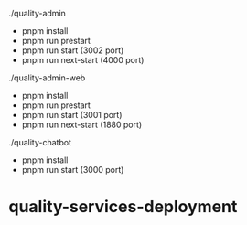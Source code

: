 ./quality-admin
- pnpm install
- pnpm run prestart
- pnpm run start (3002 port)
- pnpm run next-start (4000 port)

./quality-admin-web
- pnpm install
- pnpm run prestart
- pnpm run start (3001 port)
- pnpm run next-start (1880 port)

./quality-chatbot
- pnpm install
- pnpm run start (3000 port)

# quality-services-deployment
